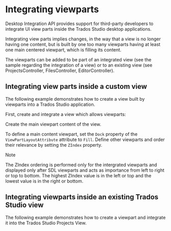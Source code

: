 Integrating viewparts
=====

Desktop Integration API provides support for third-party developers to integrate UI view parts inside the Trados Studio desktop applications.

Integrating view parts implies changes, in the way that a view is no longer having one content, but is built by one too many viewparts having at least one main centered viewpart, which is filling its content.

The viewparts can be added to be part of an integrated view (see the sample regarding the integration of a view) or to an existing view (see ProjectsController, FilesController, EditorController).

Integrating view parts inside a custom view
-----
The following example demonstrates how to create a view built by viewparts into a Trados Studio application.

First, create and integrate a view which allows viewparts:

Create the main viewpart content of the view.

To define a main content viewpart, set the `Dock` property of the `ViewPartLayoutAttribute` attribute to `Fill`. 
Define other viewparts and order their relevance by setting the `ZIndex` property.

> [!NOTE]
> The ZIndex ordering is performed only for the intergrated viewparts and displayed only after SDL viewparts and acts as importance from left to right or top to bottom. The highest ZIndex value is in the left or top and the lowest value is in the right or bottom.

Integrating viewparts inside an existing Trados Studio view
------
The following example demonstrates how to create a viewpart and integrate it into the Trados Studio Projects View.